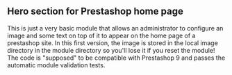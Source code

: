 ## Hero section for Prestashop home page

This is just a very basic module that allows an administrator to configure an image and some text on top of it to appear on the home page of a prestashop site.
In this first version, the image is stored in the local image directory in the module directory so you'll lose it if you reset the module!
The code is "supposed" to be compatible with Prestashop 9 and passes the automatic module validation tests. 
